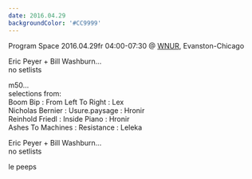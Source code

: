 ```yaml
---
date: 2016.04.29
backgroundColor: '#CC9999'
---
```


Program Space 2016.04.29fr 04:00-07:30 @ [WNUR](http://www.wnur.org/), Evanston-Chicago  

Eric Peyer + Bill Washburn...  
no setlists  

m50...  
selections from:  
Boom Bip : From Left To Right : Lex  
Nicholas Bernier : Usure.paysage : Hronir  
Reinhold Friedl : Inside Piano : Hronir  
Ashes To Machines : Resistance : Leleka  

Eric Peyer + Bill Washburn...  
no setlists  

le peeps